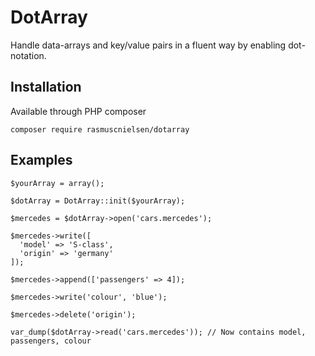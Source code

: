 # DotArray

Handle data-arrays and key/value pairs in a fluent way by enabling dot-notation.

## Installation

Available through PHP composer

```
composer require rasmuscnielsen/dotarray
```


## Examples

```
$yourArray = array();

$dotArray = DotArray::init($yourArray);

$mercedes = $dotArray->open('cars.mercedes');

$mercedes->write([
  'model' => 'S-class', 
  'origin' => 'germany'
]);

$mercedes->append(['passengers' => 4]);

$mercedes->write('colour', 'blue');

$mercedes->delete('origin');

var_dump($dotArray->read('cars.mercedes')); // Now contains model, passengers, colour
```

